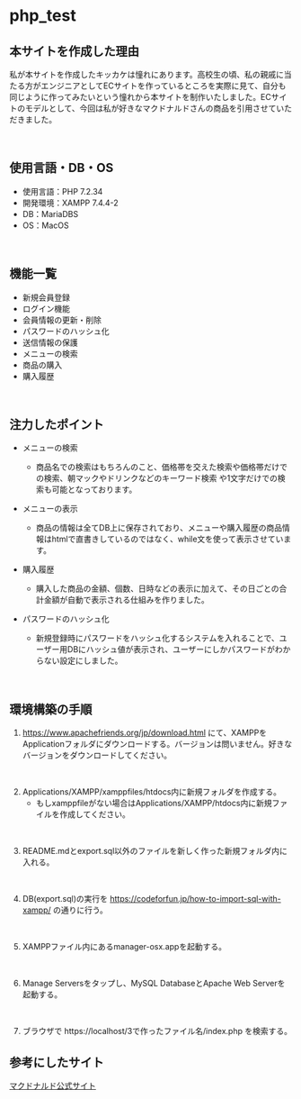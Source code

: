 # php_test

## 本サイトを作成した理由
私が本サイトを作成したキッカケは憧れにあります。高校生の頃、私の親戚に当たる方がエンジニアとしてECサイトを作っているところを実際に見て、自分も同じように作ってみたいという憧れから本サイトを制作いたしました。ECサイトのモデルとして、今回は私が好きなマクドナルドさんの商品を引用させていただきました。

<br>

## 使用言語・DB・OS
  - 使用言語：PHP 7.2.34
  - 開発環境：XAMPP 7.4.4-2
  - DB：MariaDBS
  - OS：MacOS  
 
 <br>

## 機能一覧

- 新規会員登録
- ログイン機能
- 会員情報の更新・削除
- パスワードのハッシュ化
- 送信情報の保護
- メニューの検索
- 商品の購入
- 購入履歴

<br>

## 注力したポイント

- メニューの検索
  - 商品名での検索はもちろんのこと、価格帯を交えた検索や価格帯だけでの検索、朝マックやドリンクなどのキーワード検索
  や1文字だけでの検索も可能となっております。
  
- メニューの表示
  - 商品の情報は全てDB上に保存されており、メニューや購入履歴の商品情報はhtmlで直書きしているのではなく、while文を使って表示させています。

- 購入履歴
  - 購入した商品の金額、個数、日時などの表示に加えて、その日ごとの合計金額が自動で表示される仕組みを作りました。

- パスワードのハッシュ化
  - 新規登録時にパスワードをハッシュ化するシステムを入れることで、ユーザー用DBにハッシュ値が表示され、ユーザーにしかパスワードがわからない設定にしました。

<br>

## 環境構築の手順
 1. https://www.apachefriends.org/jp/download.html にて、XAMPPをApplicationフォルダにダウンロードする。バージョンは問いません。好きなバージョンをダウンロードしてください。

 <br>

 2. Applications/XAMPP/xamppfiles/htdocs内に新規フォルダを作成する。
    - もしxamppfileがない場合はApplications/XAMPP/htdocs内に新規ファイルを作成してください。

<br>

 3. README.mdとexport.sql以外のファイルを新しく作った新規フォルダ内に入れる。

 <br>

 4. DB(export.sql)の実行を https://codeforfun.jp/how-to-import-sql-with-xampp/ の通りに行う。

 <br>

 5. XAMPPファイル内にあるmanager-osx.appを起動する。

 <br>

 6. Manage Serversをタップし、MySQL DatabaseとApache Web Serverを起動する。

 <br>

 7. ブラウザで https://localhost/3で作ったファイル名/index.php を検索する。

## 参考にしたサイト
[マクドナルド公式サイト](https://www.mcdonalds.co.jp)
